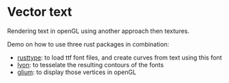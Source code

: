 
# Vector text

Rendering text in openGL using another approach then textures.

Demo on how to use three rust packages in combination:

- [rusttype](https://crates.io/crates/rusttype): to load ttf font files, and create curves from text using this font
- [lyon](https://crates.io/crates/lyon): to tesselate the resulting contours of the fonts
- [glium](https://crates.io/crates/glium): to display those vertices in openGL

